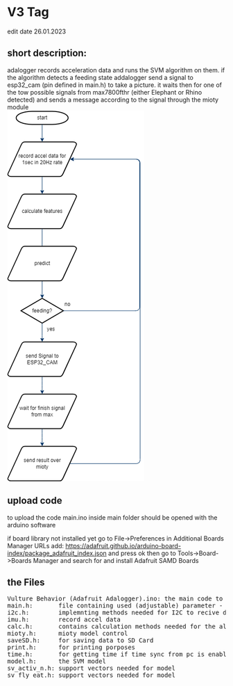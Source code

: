 # V3 Tag
edit date 26.01.2023

## short description:
adalogger records acceleration data and runs the SVM algorithm on them. if the algorithm detects a feeding state addalogger send a signal to esp32_cam (pin defined in main.h) to take a picture. it waits then for one of the tow possible signals from max7800fthr (either Elephant or Rhino detected) and sends a message according to the signal through the mioty module  
![main flowchart](docs/main_flow.png)


## upload code
to upload the code main.ino inside main folder should be opened with the arduino software

if board library not installed yet go to File->Preferences in Additional Boards Manager URLs add: https://adafruit.github.io/arduino-board-index/package_adafruit_index.json and press ok
then go to Tools->Board->Boards Manager and search for and install Adafruit SAMD Boards

## the Files
<pre>
Vulture Behavior (Adafruit Adalogger).ino: the main code to upload to the adalogger
main.h:       file containing used (adjustable) parameter - to be changed if normal adjustment needed
i2c.h:        implemnting methods needed for I2C to recive data from accelerometer
imu.h:        record accel data
calc.h:       contains calculation methods needed for the allgorithm
mioty.h:      mioty model control
saveSD.h:     for saving data to SD Card
print.h:      for printing porposes
time.h:       for getting time if time sync from pc is enabled
model.h:      the SVM model
sv_activ_n.h: support vectors needed for model
sv_fly_eat.h: support vectors needed for model
</pre>
